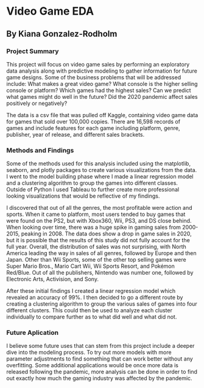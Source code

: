 # Video Game EDA
## By Kiana Gonzalez-Rodholm
### Project Summary
This project will focus on video game sales by performing an exploratory data analysis along with predictive modeling to gather information for future game designs. Some of the business problems that will be addressed include: What makes a great video game? What console is the higher selling console or platform? Which games had the highest sales? Can we predict what games might do well in the future? Did the 2020 pandemic affect sales positively or negatively?

The data is a csv file that was pulled off Kaggle, containing video game data for games that sold over 100,000 copies. There are 16,598 records of games and include features for each game including platform, genre, publisher, year of release, and different sales brackets.

### Methods and Findings
Some of the methods used for this analysis included using the matplotlib, seaborn, and plotly packages to create various visualizations from the data. I went to the model building phase where I made a linear regression model and a clustering algorithm to group the games into different classes. Outside of Python I used Tableau to further create more professional looking visualizations that would be reflective of my findings.

I discovered that out of all the genres, the most profitable were action and sports. When it came to platform, most users tended to buy games that were found on the PS2, but with Xbox360, Wii, PS3, and DS close behind. When looking over time, there was a huge spike in gaming sales from 2000-2015, peaking in 2008. The data does show a drop in game sales in 2020, but it is possible that the results of this study did not fully account for the full year. Overall, the distribution of sales was not surprising, with North America leading the way in sales of all genres, followed by Europe and then Japan. Other than Wii Sports, some of the other top selling games were Super Mario Bros., Mario Cart Wii, Wii Sports Resort, and Pokémon Red/Blue. Out of all the publishers, Nintendo was number one, followed by Electronic Arts, Activision, and Sony.

After these initial findings I created a linear regression model which revealed an accuracy of 99%. I then decided to go a different route by creating a clustering algorithm to group the various sales of games into four different clusters. This could then be used to analyze each cluster individually to compare further as to what did well and what did not.

### Future Aplication
I believe some future uses that can stem from this project include a deeper dive into the modeling process. To try out more models with more parameter adjustments to find something that can work better without any overfitting. Some additional applications would be once more data is released following the pandemic, more analysis can be done in order to find out exactly how much the gaming industry was affected by the pandemic.
